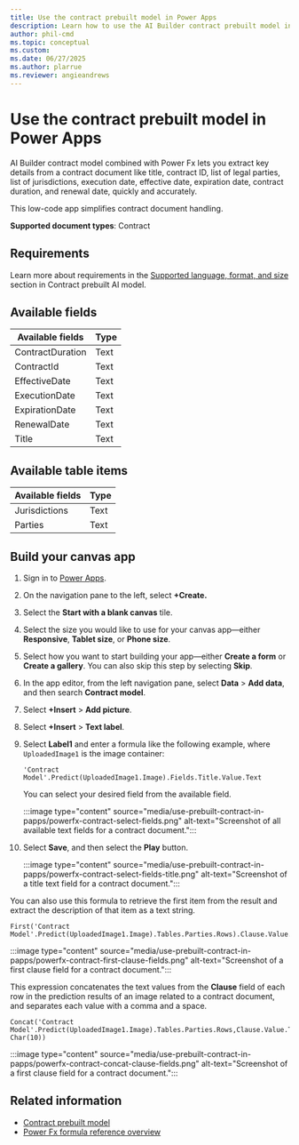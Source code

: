 ```yaml
---
title: Use the contract prebuilt model in Power Apps
description: Learn how to use the AI Builder contract prebuilt model in Power Apps.
author: phil-cmd
ms.topic: conceptual
ms.custom: 
ms.date: 06/27/2025
ms.author: plarrue
ms.reviewer: angieandrews
---
```


# Use the contract prebuilt model in Power Apps

AI Builder contract model combined with Power Fx lets you extract key details from a contract document like title, contract ID, list of legal parties, list of jurisdictions, execution date, effective date, expiration date, contract duration, and renewal date, quickly and accurately.

This low-code app simplifies contract document handling.

**Supported document types**: Contract

## Requirements

Learn more about requirements in the [Supported language, format, and size](prebuilt-contract.md#supported-language-format-and-size) section in Contract prebuilt AI model.

## Available fields

|Available fields|Type|
|---------------|-----|
|ContractDuration|Text|
|ContractId|Text|
|EffectiveDate|Text|
|ExecutionDate|Text|
|ExpirationDate|Text|
|RenewalDate|Text|
|Title|Text|

## Available table items

|Available fields|Type|
|---------------|-----|
|Jurisdictions|Text|
|Parties|Text|

## Build your canvas app

1. Sign in to [Power Apps](https://make.powerapps.com/).
1. On the navigation pane to the left, select **+Create.**
1. Select the **Start with a blank canvas** tile.
1. Select the size you would like to use for your canvas app&mdash;either **Responsive**, **Tablet size**, or **Phone size**.
1. Select how you want to start building your app&mdash;either **Create a form** or **Create a gallery**. You can also skip this step by selecting **Skip**.
1. In the app editor, from the left navigation pane, select **Data** > **Add data**, and then search **Contract model**.
1. Select **+Insert** > **Add picture**.
1. Select **+Insert** > **Text label**.
1. Select **Label1** and enter a formula like the following example, where `UploadedImage1` is the image container:

    ```power-fx
    'Contract Model'.Predict(UploadedImage1.Image).Fields.Title.Value.Text
    ```

    You can select your desired field from the available field.

    :::image type="content" source="media/use-prebuilt-contract-in-papps/powerfx-contract-select-fields.png" alt-text="Screenshot of all available text fields for a contract document.":::

1. Select **Save**, and then select the **Play** button.

    :::image type="content" source="media/use-prebuilt-contract-in-papps/powerfx-contract-select-fields-title.png" alt-text="Screenshot of a title text field for a contract document.":::

You can also use this formula to retrieve the first item from the result and extract the description of that item as a text string.

```power-fx
First('Contract Model'.Predict(UploadedImage1.Image).Tables.Parties.Rows).Clause.Value.Text
```

:::image type="content" source="media/use-prebuilt-contract-in-papps/powerfx-contract-first-clause-fields.png" alt-text="Screenshot of a first clause field for a contract document.":::

This expression concatenates the text values from the **Clause** field of each row in the prediction results of an image related to a contract document, and separates each value with a comma and a space.

```power-fx
Concat('Contract Model'.Predict(UploadedImage1.Image).Tables.Parties.Rows,Clause.Value.Text, Char(10))
```

:::image type="content" source="media/use-prebuilt-contract-in-papps/powerfx-contract-concat-clause-fields.png" alt-text="Screenshot of a first clause field for a contract document.":::

## Related information

- [Contract prebuilt model](prebuilt-contract.md)
- [Power Fx formula reference overview](/power-platform/power-fx/formula-reference-overview)